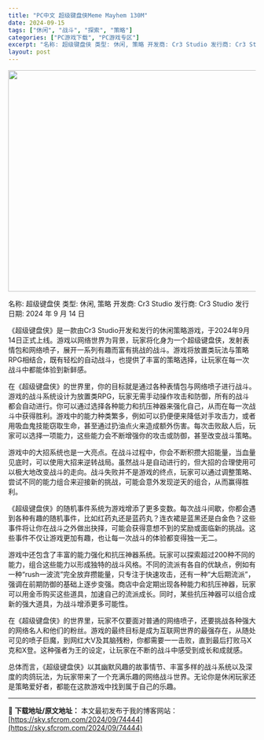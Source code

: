 ```yaml
---
title: "PC中文 超级键盘侠Meme Mayhem 130M"
date: 2024-09-15
tags: ["休闲", "战斗", "探索", "策略"]
categories: ["PC游戏下载", "PC游戏专区"]
excerpt: "名称: 超级键盘侠 类型: 休闲, 策略 开发商: Cr3 Studio 发行商: Cr3 Studio 发行日期: 2024 年 9 月 14 日 《超级键盘侠》是一款由Cr3 Studio开发和发行的休闲策略游戏，于2024年9月14日正式上线。游戏以网络世界为背景，玩家将化身为一个超级键盘侠，&hellip;"
layout: post
---
```


<img class="aligncenter size-full wp-image-74445" src="https://sky.sfcrom.com/wp-content/uploads/2024/09/202409150105147.webp" alt="" width="800" height="450" />

名称: 超级键盘侠
类型: 休闲, 策略
开发商: Cr3 Studio
发行商: Cr3 Studio
发行日期: 2024 年 9 月 14 日

《超级键盘侠》是一款由Cr3 Studio开发和发行的休闲策略游戏，于2024年9月14日正式上线。游戏以网络世界为背景，玩家将化身为一个超级键盘侠，发射表情包和网络喷子，展开一系列有趣而富有挑战的战斗。游戏将放置类玩法与策略RPG相结合，既有轻松的自动战斗，也提供了丰富的策略选择，让玩家在每一次战斗中都能体验到新鲜感。

在《超级键盘侠》的世界里，你的目标就是通过各种表情包与网络喷子进行战斗。游戏的战斗系统设计为放置类RPG，玩家无需手动操作攻击和防御，所有的战斗都会自动进行。你可以通过选择各种能力和抗压神器来强化自己，从而在每一次战斗中获得胜利。游戏中的能力种类繁多，例如可以扔便便来降低对手攻击力，或者用吸血鬼技能窃取生命，甚至通过扔油点火来造成额外伤害。每次击败敌人后，玩家可以选择一项能力，这些能力会不断增强你的攻击或防御，甚至改变战斗策略。

游戏中的大招系统也是一大亮点。在战斗过程中，你会不断积攒大招能量，当血量见底时，可以使用大招来逆转战局。虽然战斗是自动进行的，但大招的合理使用可以极大地改变战斗的走向。战斗失败并不是游戏的终点，玩家可以通过调整策略、尝试不同的能力组合来迎接新的挑战，可能会意外发现逆天的组合，从而赢得胜利。

《超级键盘侠》的随机事件系统为游戏增添了更多变数。每次战斗间歇，你都会遇到各种有趣的随机事件，比如红药丸还是蓝药丸？连衣裙是蓝黑还是白金色？这些事件将让你在战斗之外做出抉择，可能会获得意想不到的奖励或面临新的挑战。这些事件不仅让游戏更加有趣，也让每一次战斗的体验都变得独一无二。

游戏中还包含了丰富的能力强化和抗压神器系统。玩家可以探索超过200种不同的能力，组合这些能力以形成独特的战斗风格。不同的流派有各自的优缺点，例如有一种“rush一波流”完全放弃攒能量，只专注于快速攻击，还有一种“大后期流派”，强调在前期防御的基础上逐步变强。商店中会定期出现各种能力和抗压神器，玩家可以用金币购买这些道具，加速自己的流派成长。同时，某些抗压神器可以组合成新的强大道具，为战斗增添更多可能性。

在《超级键盘侠》的世界里，玩家不仅要面对普通的网络喷子，还要挑战各种强大的网络名人和他们的粉丝。游戏的最终目标是成为互联网世界的最强存在，从随处可见的喷子巨魔，到网红大V及其脑残粉，你都需要一一击败，直到最后打败马X克和X登。这种强者为王的设定，让玩家在不断的战斗中感受到成长和成就感。

总体而言，《超级键盘侠》以其幽默风趣的故事情节、丰富多样的战斗系统以及深度的肉鸽玩法，为玩家带来了一个充满乐趣的网络战斗世界。无论你是休闲玩家还是策略爱好者，都能在这款游戏中找到属于自己的乐趣。

---
📖 **下载地址/原文地址：** 本文最初发布于我的博客网站：[https://sky.sfcrom.com/2024/09/74444](https://sky.sfcrom.com/2024/09/74444)
